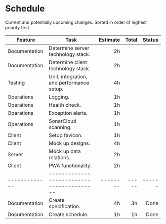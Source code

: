 # Schedule

Current and potentially upcoming changes.
Sorted in order of highest priority first.

| Feature       | Task                                      | Estimate | Total | Status |
|---------------|-------------------------------------------|---------:|------:|-------:|
| Documentation | Determine server technology stack.        |       2h |       |        |
| Documentation | Determine client technology stack.        |       2h |       |        |
| Testing       | Unit, integration, and performance setup. |       4h |       |        |
| Operations    | Logging.                                  |       1h |       |        |
| Operations    | Health check.                             |       1h |       |        |
| Operations    | Exception alerts.                         |       1h |       |        |
| Operations    | SonarCloud scanning.                      |       1h |       |        |
| Client        | Setup favicon.                            |       1h |       |        |
| Client        | Mock up designs.                          |       4h |       |        |
| Server        | Mock up data relations.                   |       2h |       |        |
| Client        | PWA functionality.                        |       2h |       |        |
| ------------- | ----------------------------------------- | -------- | ----- | ------ |
| Documentation | Create specification.                     |       4h |    3h |   Done |
| Documentation | Create schedule.                          |       1h |    1h |   Done |
